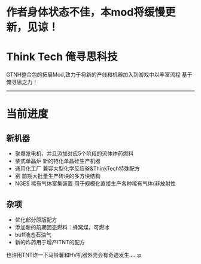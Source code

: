 # 作者身体状态不佳，本mod将缓慢更新，见谅！

# Think Tech 俺寻思科技
GTNH整合包的拓展Mod,致力于将新的产线和机器加入到游戏中以丰富流程
基于俺寻思之力！
***
# 当前进度
## 新机器
- 聚爆发电机，并且添加对应5个阶段的流体炸药燃料
- 柴式单晶炉 新的特化单晶硅生产机器
- 通用化工厂 兼容大型化学反应釜&ThinkTech特殊配方
- 窑 前期大批量生产砖块的多方快结构
- NGES 稀有气体富集装置 用于规模化直接生产各种稀有气体(非放射性


## 杂项
- 优化部分原版配方
- 添加新的前期固态燃料：蜂窝煤，可燃冰
- buff液态石油气
- 新的炸药用于增产ITNT的配方

也许用TNT炸一下马铃薯和HV机器外壳会有奇迹发生.... :p
